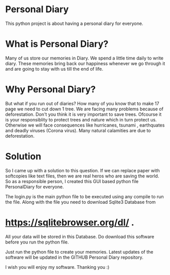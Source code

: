 # Personal Diary
This python project is about having a personal diary for everyone. 

# What is Personal Diary?
Many of us store our memories in Diary. We spend a little time daily to write diary. These memories bring back our happiness whenever we go through it and are going to stay with us till the end of life.

# Why Personal Diary?
But what if you run out of diaries?
How many of you know that to make 17 page we need to cut down 1 tree.
We are facing many problems because of deforestation. 
Don't you think it is very important to save trees.
Ofcourse it is your responsiblity to protect trees and nature which in turn protect us.
Otherwise we will face consequences like hurricanes, tsunami , earthquates and deadly viruses (Corona virus).
Many natural calamities are due to deforestation.

# Solution
So I came up with a solution to this question. 
If we can replace paper with softcopies like text files, then we are real heros who are saving the world.
So as a responsible person, I created this GUI based python file PersonalDiary for everyone. 

The login.py is the main python file to be executed using any compile to run the file. Along with the file you need to download Sqlite3 Database from 
# https://sqlitebrowser.org/dl/ .
All your data will be stored in this Database. 
Do download this software before you run the python file.

Just run the python file to create your memories.
Latest updates of the software will be updated in the GITHUB Personal Diary repository.

I wish you will enjoy my software.
Thanking you :)

